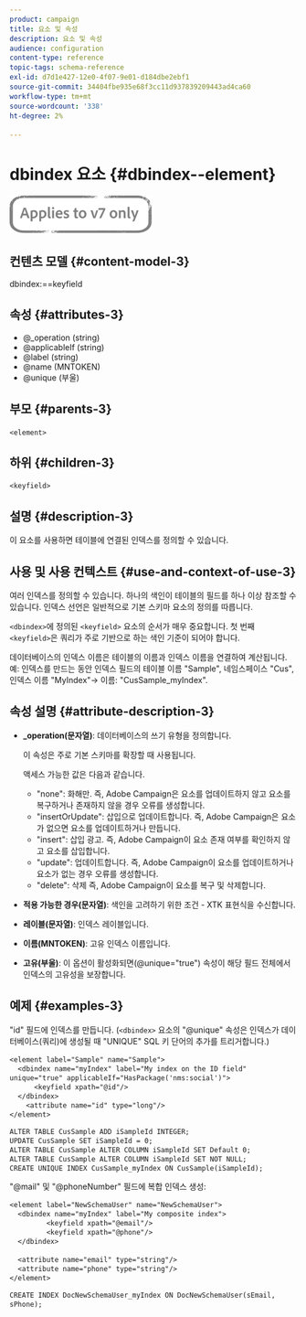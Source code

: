 ```yaml
---
product: campaign
title: 요소 및 속성
description: 요소 및 속성
audience: configuration
content-type: reference
topic-tags: schema-reference
exl-id: d7d1e427-12e0-4f07-9e01-d184dbe2ebf1
source-git-commit: 34404fbe935e68f3cc11d937839209443ad4ca60
workflow-type: tm+mt
source-wordcount: '338'
ht-degree: 2%

---
```


# dbindex 요소 {#dbindex--element}

![](../../../assets/v7-only.svg)

## 컨텐츠 모델 {#content-model-3}

dbindex:==keyfield

## 속성 {#attributes-3}

* @_operation (string)
* @applicableIf (string)
* @label (string)
* @name (MNTOKEN)
* @unique (부울)

## 부모 {#parents-3}

`<element>`

## 하위 {#children-3}

`<keyfield>`

## 설명 {#description-3}

이 요소를 사용하면 테이블에 연결된 인덱스를 정의할 수 있습니다.

## 사용 및 사용 컨텍스트 {#use-and-context-of-use-3}

여러 인덱스를 정의할 수 있습니다. 하나의 색인이 테이블의 필드를 하나 이상 참조할 수 있습니다. 인덱스 선언은 일반적으로 기본 스키마 요소의 정의를 따릅니다.

`<dbindex>`에 정의된 `<keyfield>` 요소의 순서가 매우 중요합니다. 첫 번째 `<keyfield>`은 쿼리가 주로 기반으로 하는 색인 기준이 되어야 합니다.

데이터베이스의 인덱스 이름은 테이블의 이름과 인덱스 이름을 연결하여 계산됩니다. 예: 인덱스를 만드는 동안 인덱스 필드의 테이블 이름 &quot;Sample&quot;, 네임스페이스 &quot;Cus&quot;, 인덱스 이름 &quot;MyIndex&quot;-> 이름: &quot;CusSample_myIndex&quot;.

## 속성 설명 {#attribute-description-3}

* **_operation(문자열)**: 데이터베이스의 쓰기 유형을 정의합니다.

   이 속성은 주로 기본 스키마를 확장할 때 사용됩니다.

   액세스 가능한 값은 다음과 같습니다.

   * &quot;none&quot;: 화해만. 즉, Adobe Campaign은 요소를 업데이트하지 않고 요소를 복구하거나 존재하지 않을 경우 오류를 생성합니다.
   * &quot;insertOrUpdate&quot;: 삽입으로 업데이트합니다. 즉, Adobe Campaign은 요소가 없으면 요소를 업데이트하거나 만듭니다.
   * &quot;insert&quot;: 삽입 광고. 즉, Adobe Campaign이 요소 존재 여부를 확인하지 않고 요소를 삽입합니다.
   * &quot;update&quot;: 업데이트합니다. 즉, Adobe Campaign이 요소를 업데이트하거나 요소가 없는 경우 오류를 생성합니다.
   * &quot;delete&quot;: 삭제 즉, Adobe Campaign이 요소를 복구 및 삭제합니다.

* **적용 가능한 경우(문자열)**: 색인을 고려하기 위한 조건 - XTK 표현식을 수신합니다.
* **레이블(문자열)**: 인덱스 레이블입니다.
* **이름(MNTOKEN)**: 고유 인덱스 이름입니다.
* **고유(부울)**: 이 옵션이 활성화되면(@unique=&quot;true&quot;) 속성이 해당 필드 전체에서 인덱스의 고유성을 보장합니다.

## 예제 {#examples-3}

&quot;id&quot; 필드에 인덱스를 만듭니다. (`<dbindex>` 요소의 &quot;@unique&quot; 속성은 인덱스가 데이터베이스(쿼리)에 생성될 때 &quot;UNIQUE&quot; SQL 키 단어의 추가를 트리거합니다.)

```
<element label="Sample" name="Sample">
  <dbindex name="myIndex" label="My index on the ID field" unique="true" applicableIf="HasPackage('nms:social')">
      <keyfield xpath="@id"/>
  </dbindex>
    <attribute name="id" type="long"/>
</element>          
```

```
ALTER TABLE CusSample ADD iSampleId INTEGER;
UPDATE CusSample SET iSampleId = 0;
ALTER TABLE CusSample ALTER COLUMN iSampleId SET Default 0;
ALTER TABLE CusSample ALTER COLUMN iSampleId SET NOT NULL; 
CREATE UNIQUE INDEX CusSample_myIndex ON CusSample(iSampleId);
```

&quot;@mail&quot; 및 &quot;@phoneNumber&quot; 필드에 복합 인덱스 생성:

```
<element label="NewSchemaUser" name="NewSchemaUser">
  <dbindex name="myIndex" label="My composite index">
         <keyfield xpath="@email"/>
         <keyfield xpath="@phone"/>
  </dbindex>
  
  <attribute name="email" type="string"/>
  <attribute name="phone" type="string"/>
</element>      
```

```
CREATE INDEX DocNewSchemaUser_myIndex ON DocNewSchemaUser(sEmail, sPhone);
```
